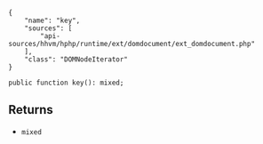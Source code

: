 ``` yamlmeta
{
    "name": "key",
    "sources": [
        "api-sources/hhvm/hphp/runtime/ext/domdocument/ext_domdocument.php"
    ],
    "class": "DOMNodeIterator"
}
```




``` Hack
public function key(): mixed;
```




## Returns




+ ` mixed `
<!-- HHAPIDOC -->
